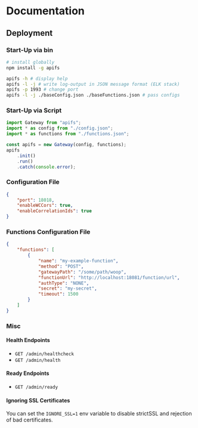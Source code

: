 # Documentation

## Deployment

### Start-Up via bin

```bash
# install globally
npm install -g apifs

apifs -h # display help
apifs -l -j # write log-output in JSON message format (ELK stack)
apifs -p 1993 # change port
apifs -l -j ./baseConfig.json ./baseFunctions.json # pass configs
```

### Start-Up via Script

```typescript
import Gateway from "apifs";
import * as config from "./config.json";
import * as functions from "./functions.json";

const apifs = new Gateway(config, functions);
apifs
    .init()
    .run()
    .catch(console.error);
```

### Configuration File

```json
{
    "port": 18018,
    "enableWCCors": true,
    "enableCorrelationIds": true
}
```

### Functions Configuration File

```json
{
    "functions": [
        {
            "name": "my-example-function",
            "method": "POST",
            "gatewayPath": "/some/path/woop",
            "functionUrl": "http://localhost:18081/function/url",
            "authType": "NONE",
            "secret": "my-secret",
            "timeout": 1500
        }
    ]
}
```

### Misc

#### Health Endpoints

* `GET /admin/healthcheck`
* `GET /admin/health`

#### Ready Endpoints

* `GET /admin/ready`

#### Ignoring SSL Certificates

You can set the `IGNORE_SSL=1` env variable to disable strictSSL and rejection of bad certificates.